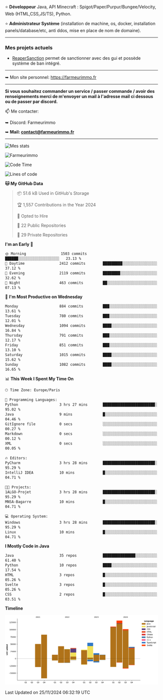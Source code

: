 ⭐ **Développeur** Java, API Minecraft : Spigot/Paper/Purpur/Bungee/Velocity, Web (HTML,CSS,JS/TS), Python.

⭐ **Administrateur Système** (installation de machine, os, docker, installation panels/database/etc, anti ddos, mise en place de nom de domaine).

---

### Mes projets actuels
- [ReaperSanction](https://www.spigotmc.org/resources/reapersanction.89580/) permet de sanctionner avec des gui et possède système de ban intégré.

---

➥ Mon site personnel: https://farmeurimmo.fr

---

**Si vous souhaitez commander un service / passer commande / avoir des renseignements merci de m'envoyer un mail à l'adresse mail ci dessous ou de passer par discord.**

📫 Me contacter:
 
   ➥ Discord: Farmeurimmo
   
   ➥ **Mail: contact@farmeurimmo.fr**

---

![Mes stats](https://github-readme-stats.farmeurimmo.fr/api?username=Farmeurimmo&count_private=true&show_icons=true&theme=radical)

<img src="https://komarev.com/ghpvc/?username=Farmeurimmo" alt="Farmeurimmo" />

<!--START_SECTION:waka-->
![Code Time](http://img.shields.io/badge/Code%20Time-1%2C669%20hrs%2034%20mins-blue)

![Lines of code](https://img.shields.io/badge/From%20Hello%20World%20I%27ve%20Written-757.8%20thousand%20lines%20of%20code-blue)

**🐱 My GitHub Data** 

> 📦 51.6 kB Used in GitHub's Storage 
 > 
> 🏆 1,557 Contributions in the Year 2024
 > 
> 💼 Opted to Hire
 > 
> 📜 22 Public Repositories 
 > 
> 🔑 29 Private Repositories 
 > 
**I'm an Early 🐤** 

```text
🌞 Morning                1503 commits        ██████░░░░░░░░░░░░░░░░░░░   23.13 % 
🌆 Daytime                2412 commits        █████████░░░░░░░░░░░░░░░░   37.12 % 
🌃 Evening                2119 commits        ████████░░░░░░░░░░░░░░░░░   32.62 % 
🌙 Night                  463 commits         ██░░░░░░░░░░░░░░░░░░░░░░░   07.13 % 
```
📅 **I'm Most Productive on Wednesday** 

```text
Monday                   884 commits         ███░░░░░░░░░░░░░░░░░░░░░░   13.61 % 
Tuesday                  780 commits         ███░░░░░░░░░░░░░░░░░░░░░░   12.01 % 
Wednesday                1094 commits        ████░░░░░░░░░░░░░░░░░░░░░   16.84 % 
Thursday                 791 commits         ███░░░░░░░░░░░░░░░░░░░░░░   12.17 % 
Friday                   851 commits         ███░░░░░░░░░░░░░░░░░░░░░░   13.10 % 
Saturday                 1015 commits        ████░░░░░░░░░░░░░░░░░░░░░   15.62 % 
Sunday                   1082 commits        ████░░░░░░░░░░░░░░░░░░░░░   16.65 % 
```


📊 **This Week I Spent My Time On** 

```text
🕑︎ Time Zone: Europe/Paris

💬 Programming Languages: 
Python                   3 hrs 27 mins       ████████████████████████░   95.02 % 
Java                     9 mins              █░░░░░░░░░░░░░░░░░░░░░░░░   04.46 % 
GitIgnore file           0 secs              ░░░░░░░░░░░░░░░░░░░░░░░░░   00.27 % 
Markdown                 0 secs              ░░░░░░░░░░░░░░░░░░░░░░░░░   00.12 % 
XML                      0 secs              ░░░░░░░░░░░░░░░░░░░░░░░░░   00.05 % 

🔥 Editors: 
PyCharm                  3 hrs 28 mins       ████████████████████████░   95.29 % 
IntelliJ IDEA            10 mins             █░░░░░░░░░░░░░░░░░░░░░░░░   04.71 % 

🐱‍💻 Projects: 
1ALGO-Projet             3 hrs 28 mins       ████████████████████████░   95.29 % 
MNSA-Bagarre             10 mins             █░░░░░░░░░░░░░░░░░░░░░░░░   04.71 % 

💻 Operating System: 
Windows                  3 hrs 28 mins       ████████████████████████░   95.29 % 
Linux                    10 mins             █░░░░░░░░░░░░░░░░░░░░░░░░   04.71 % 
```

**I Mostly Code in Java** 

```text
Java                     35 repos            ███████████████░░░░░░░░░░   61.40 % 
Python                   10 repos            ████░░░░░░░░░░░░░░░░░░░░░   17.54 % 
HTML                     3 repos             █░░░░░░░░░░░░░░░░░░░░░░░░   05.26 % 
Svelte                   3 repos             █░░░░░░░░░░░░░░░░░░░░░░░░   05.26 % 
CSS                      2 repos             █░░░░░░░░░░░░░░░░░░░░░░░░   03.51 % 
```



**Timeline**

![Lines of Code chart](https://raw.githubusercontent.com/Farmeurimmo/Farmeurimmo/main/assets/bar_graph.png)


 Last Updated on 25/11/2024 06:32:19 UTC
<!--END_SECTION:waka-->
